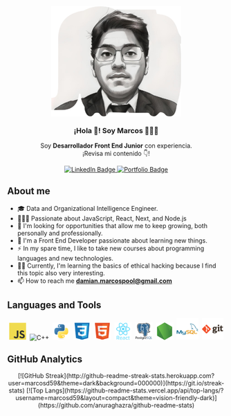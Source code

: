 <p align="center" width="500">
   <img align="center" width="300" src="https://raw.githubusercontent.com/marcosd59/marcosd59/main/img/Picture_2.png" />
   <h3 align="center">¡Hola 👋! Soy Marcos 👨🏻‍💻</h3>
</p>
<p align="center">Soy <strong>Desarrollador Front End Junior</strong> con experiencia.<br />¡Revisa mi contenido 👇!</p>
<!-- <p align="center">
   <a href="#" target="blank" style='margin-right:4px'>
    <img align="center" src="https://cdn.jsdelivr.net/npm/simple-icons@3.0.1/icons/twitch.svg" height="28px" width="28px" />
  </a>
   <a href="#" target="blank" style='margin-right:4px'>
    <img align="center" src="https://cdn.jsdelivr.net/npm/simple-icons@3.0.1/icons/youtube.svg"  height="28px" width="28px" />
  </a>
  <a href="#" target="blank">
    <img align="center" src="https://cdn.jsdelivr.net/npm/simple-icons@3.0.1/icons/instagram.svg"  height="28px" width="28px" />
  </a>
  <a href="#" target="blank">
    <img align="center" src="https://cdn.jsdelivr.net/npm/simple-icons@3.0.1/icons/twitter.svg"  height="28px" width="28px" />
  </a>
</p> ♻️ 🔴 🟢 🔵 -->



<div id="badges" align="center" text-decoration="none">
  <a href="https://www.linkedin.com/in/marcosd59/" target="_blank" text-decoration="none">
    <img src="https://img.shields.io/badge/LinkedIn-blue?logo=linkedin&logoColor=white&style=for-the-badge" alt="LinkedIn Badge"/>
  </a>
  <a href="https://drive.google.com/file/d/1TzxOFks7PTVkERm0MD-JDVQq8PS1cvri/view?usp=sharing" target="_blank" text-decoration="none">
    <img src="https://img.shields.io/badge/Portfolio-black?logo=vercel&logoColor=white&style=for-the-badge" alt="Portfolio Badge"/>
  </a>
</div>

## About me

- 🎓 Data and Organizational Intelligence Engineer.
- 👨🏻‍💻 Passionate about JavaScript, React, Next, and Node.js
- 🔭 I'm looking for opportunities that allow me to keep growing, both personally and professionally.
- 🌱 I'm a Front End Developer passionate about learning new things.
- ⚡ In my spare time, I like to take new courses about programming languages and new technologies.
- 👨‍🏫 Currently, I'm learning the basics of ethical hacking because I find this topic also very interesting.
- 📫 How to reach me **damian.marcospool@gmail.com**

## Languages and Tools

<div align="center">
  <img src="https://github.com/devicons/devicon/blob/master/icons/javascript/javascript-original.svg" title="JavaScript" alt="JavaScript" width="40"    height="40"/>&nbsp;
  <img src="https://upload.wikimedia.org/wikipedia/commons/thumb/1/18/ISO_C%2B%2B_Logo.svg/1822px-ISO_C%2B%2B_Logo.png" title="C++" alt="C++" width="35" height="40"/>&nbsp;
   <img src="https://github.com/devicons/devicon/blob/master/icons/python/python-original.svg" title="Python" alt="Python" width="40" height="40"/>&nbsp;
  <img src="https://github.com/devicons/devicon/blob/master/icons/css3/css3-original.svg"  title="CSS3" alt="CSS" width="40" height="40"/>&nbsp;
  <img src="https://github.com/devicons/devicon/blob/master/icons/html5/html5-original.svg" title="HTML5" alt="HTML" width="40" height="40"/>&nbsp;
  <img src="https://github.com/devicons/devicon/blob/master/icons/react/react-original-wordmark.svg" title="React" alt="React" width="40" height="40"/>&nbsp;
  <img src="https://github.com/devicons/devicon/blob/master/icons/postgresql/postgresql-original-wordmark.svg" title="PostgreSQL"  alt="PostgreSQL" width="40" height="40"/>&nbsp;
  <img src="https://github.com/devicons/devicon/blob/55609aa5bd817ff167afce0d965585c92040787a/icons/nodejs/nodejs-original.svg" title="NodeJS" alt="NodeJS" width="40" height="40"/>&nbsp;
<!--   <img src="https://github.com/devicons/devicon/blob/master/icons/fastapi/fastapi-original-wordmark.svg" title="FastApi" alt="FastApi" width="40" height="40"/>&nbsp; -->
  <img src="https://github.com/devicons/devicon/blob/master/icons/mysql/mysql-original-wordmark.svg" title="MySQL"  alt="MySQL" width="50" height="50"/>&nbsp;
<!--   <img src="https://github.com/devicons/devicon/blob/master/icons/mongodb/mongodb-original-wordmark.svg" title="MongoDB" **alt="MongoDB" width="40" height="40"/> -->
  <img src="https://github.com/devicons/devicon/blob/master/icons/git/git-original-wordmark.svg" title="Git" **alt="Git" width="50" height="50"/>
</div>

## GitHub Analytics

<p align="center" padding-bottom: "25px">
   [![GitHub Streak](http://github-readme-streak-stats.herokuapp.com?user=marcosd59&theme=dark&background=000000)](https://git.io/streak-stats)
   [![Top Langs](https://github-readme-stats.vercel.app/api/top-langs/?username=marcosd59&layout=compact&theme=vision-friendly-dark)](https://github.com/anuraghazra/github-readme-stats)
</p>



